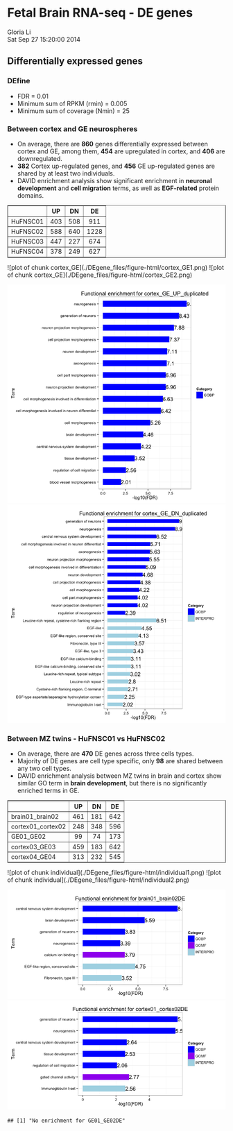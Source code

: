 Fetal Brain RNA-seq - DE genes 
========================================================

Gloria Li         
Sat Sep 27 15:20:00 2014 





## Differentially expressed genes
### DEfine

  * FDR = 0.01    
  * Minimum sum of RPKM (rmin) = 0.005    
  * Minimum sum of coverage (Nmin) = 25    
  
### Between cortex and GE neurospheres

  * On average, there are __860__ genes differentially expressed between cortex and GE, among them, __454__ are upregulated in cortex, and __406__ are downregulated.    
  * __382__ Cortex up-regulated genes, and __456__ GE up-regulated genes are shared by at least two individuals.    
  * DAVID enrichment analysis show significant enrichment in __neuronal development__ and __cell migration__ terms, as well as __EGF-related__ protein domains. 

<!-- html table generated in R 3.1.1 by xtable 1.7-3 package -->
<!-- Sat Sep 27 15:20:02 2014 -->
<TABLE border=1>
<TR> <TH>  </TH> <TH> UP </TH> <TH> DN </TH> <TH> DE </TH>  </TR>
  <TR> <TD> HuFNSC01 </TD> <TD align="center"> 403 </TD> <TD align="center"> 508 </TD> <TD align="center"> 911 </TD> </TR>
  <TR> <TD> HuFNSC02 </TD> <TD align="center"> 588 </TD> <TD align="center"> 640 </TD> <TD align="center"> 1228 </TD> </TR>
  <TR> <TD> HuFNSC03 </TD> <TD align="center"> 447 </TD> <TD align="center"> 227 </TD> <TD align="center"> 674 </TD> </TR>
  <TR> <TD> HuFNSC04 </TD> <TD align="center"> 378 </TD> <TD align="center"> 249 </TD> <TD align="center"> 627 </TD> </TR>
   </TABLE>
![plot of chunk cortex_GE](./DEgene_files/figure-html/cortex_GE1.png) ![plot of chunk cortex_GE](./DEgene_files/figure-html/cortex_GE2.png) 

![plot of chunk cortex_GE_enrich](./DEgene_files/figure-html/cortex_GE_enrich1.png) ![plot of chunk cortex_GE_enrich](./DEgene_files/figure-html/cortex_GE_enrich2.png) 

### Between MZ twins - HuFNSC01 vs HuFNSC02

  * On average, there are __470__ DE genes across three cells types.   
  * Majority of DE genes are cell type specific, only __98__ are shared between any two cell types.   
  * DAVID enrichment analysis between MZ twins in brain and cortex show similar GO term in __brain development__, but there is no significantly enriched terms in GE.    

<!-- html table generated in R 3.1.1 by xtable 1.7-3 package -->
<!-- Sat Sep 27 15:20:04 2014 -->
<TABLE border=1>
<TR> <TH>  </TH> <TH> UP </TH> <TH> DN </TH> <TH> DE </TH>  </TR>
  <TR> <TD> brain01_brain02 </TD> <TD align="center"> 461 </TD> <TD align="center"> 181 </TD> <TD align="center"> 642 </TD> </TR>
  <TR> <TD> cortex01_cortex02 </TD> <TD align="center"> 248 </TD> <TD align="center"> 348 </TD> <TD align="center"> 596 </TD> </TR>
  <TR> <TD> GE01_GE02 </TD> <TD align="center">  99 </TD> <TD align="center">  74 </TD> <TD align="center"> 173 </TD> </TR>
  <TR> <TD> cortex03_GE03 </TD> <TD align="center"> 459 </TD> <TD align="center"> 183 </TD> <TD align="center"> 642 </TD> </TR>
  <TR> <TD> cortex04_GE04 </TD> <TD align="center"> 313 </TD> <TD align="center"> 232 </TD> <TD align="center"> 545 </TD> </TR>
   </TABLE>
![plot of chunk individual](./DEgene_files/figure-html/individual1.png) ![plot of chunk individual](./DEgene_files/figure-html/individual2.png) 

![plot of chunk individual_enrich](./DEgene_files/figure-html/individual_enrich1.png) ![plot of chunk individual_enrich](./DEgene_files/figure-html/individual_enrich2.png) 

```
## [1] "No enrichment for GE01_GE02DE"
```




